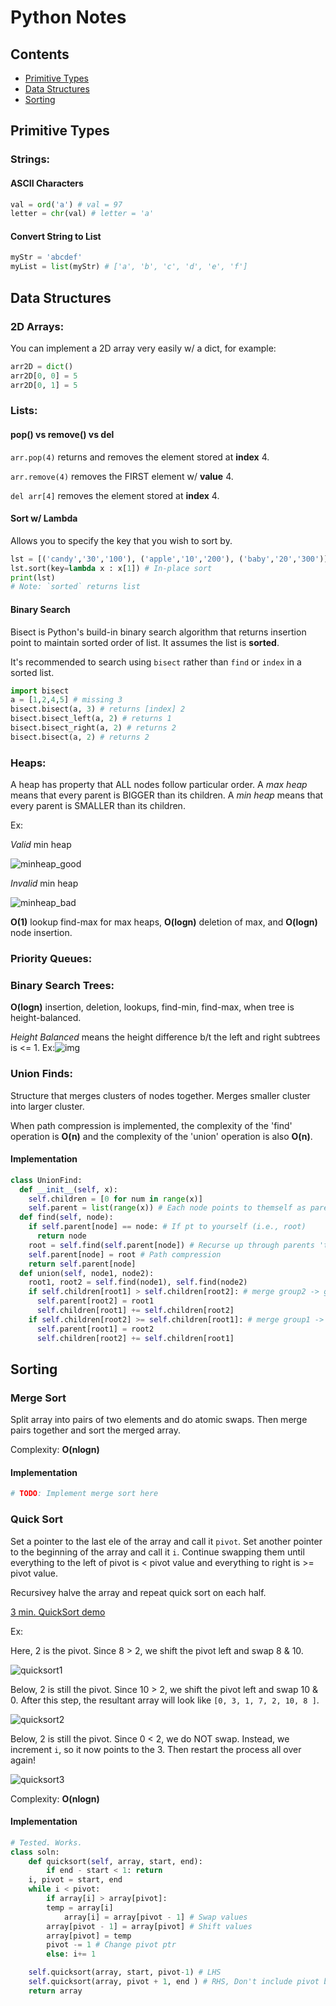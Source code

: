 # Python Notes

## Contents

- [Primitive Types](#Primative-Types)
- [Data Structures](#Data-Structures)
- [Sorting](#Sorting) 



## Primitive Types

### Strings:

#### ASCII Characters

```python
val = ord('a') # val = 97
letter = chr(val) # letter = 'a'
```

#### Convert String to List

```python
myStr = 'abcdef'
myList = list(myStr) # ['a', 'b', 'c', 'd', 'e', 'f']
```





## Data Structures

### 2D Arrays:

You can implement a 2D array very easily w/ a dict, for example:

```python
arr2D = dict()
arr2D[0, 0] = 5
arr2D[0, 1] = 5
```





### Lists:

#### pop() vs remove() vs del

`arr.pop(4)` returns and removes the element stored at **index** 4.

`arr.remove(4)` removes the FIRST element w/ **value** 4.

`del arr[4]` removes the element stored at **index** 4. 



#### Sort w/ Lambda

Allows you to specify the key that you wish to sort by.

```python
lst = [('candy','30','100'), ('apple','10','200'), ('baby','20','300')]
lst.sort(key=lambda x : x[1]) # In-place sort
print(lst)
# Note: `sorted` returns list
```

#### Binary Search

Bisect is Python's build-in binary search algorithm that returns insertion point to maintain sorted order of list. It assumes the list is **sorted**. 

It's recommended to search using `bisect` rather than `find` or `index` in a sorted list.

``` python
import bisect
a = [1,2,4,5] # missing 3
bisect.bisect(a, 3) # returns [index] 2
bisect.bisect_left(a, 2) # returns 1
bisect.bisect_right(a, 2) # returns 2
bisect.bisect(a, 2) # returns 2
```





### Heaps:

A heap has property that ALL nodes follow particular order. A *max heap* means that every parent is BIGGER than its children. A *min heap* means that every parent is SMALLER than its children. 

Ex:

*Valid* min heap

![minheap_good](https://github.com/itatchi42/Wallbreakers-Solutions/blob/master/Flashcards/images/minheap_good.png)



*Invalid* min heap

![minheap_bad](https://github.com/itatchi42/Wallbreakers-Solutions/blob/master/Flashcards/images/minheap_bad.png)

**O(1)** lookup find-max for max heaps, **O(logn)** deletion of max, and **O(logn)** node insertion. 





### Priority Queues:





### Binary Search Trees:

**O(logn)** insertion, deletion, lookups, find-min, find-max, when tree is height-balanced.

*Height Balanced* means the height difference b/t the left and right subtrees is <= 1. Ex:![img](https://media.geeksforgeeks.org/wp-content/uploads/tree.jpg)





### Union Finds:

Structure that merges clusters of nodes together. Merges smaller cluster into larger cluster. 

When path compression is implemented, the complexity of the 'find' operation is **O(n)** and the complexity of the 'union' operation is also **O(n)**. 

#### Implementation

```python
class UnionFind:
  def __init__(self, x):
    self.children = [0 for num in range(x)]
    self.parent = list(range(x)) # Each node points to themself as parent
  def find(self, node):
    if self.parent[node] == node: # If pt to yourself (i.e., root)
      return node
    root = self.find(self.parent[node]) # Recurse up through parents 'till root
    self.parent[node] = root # Path compression
    return self.parent[node]
  def union(self, node1, node2):
    root1, root2 = self.find(node1), self.find(node2)
    if self.children[root1] > self.children[root2]: # merge group2 -> group1
      self.parent[root2] = root1
      self.children[root1] += self.children[root2]
    if self.children[root2] >= self.children[root1]: # merge group1 -> group2
      self.parent[root1] = root2
      self.children[root2] += self.children[root1] 
```





## Sorting

### Merge Sort

Split array into pairs of two elements and do atomic swaps. Then merge pairs together and sort the merged array. 

Complexity: **O(nlogn)**

#### Implementation

```python
# TODO: Implement merge sort here
```



### Quick Sort

Set a pointer to the last ele of the array and call it `pivot`. Set another pointer to the beginning of the array and call it `i`. Continue swapping them until everything to the left of pivot is < pivot value and everything to right is >= pivot value. 

Recursivey halve the array and repeat quick sort on each half.

[3 min. QuickSort demo](#https://www.youtube.com/watch?v=kUon6854joI)

Ex:

Here, 2 is the pivot. Since 8 > 2, we shift the pivot left and swap 8 & 10.

![quicksort1](https://github.com/itatchi42/Wallbreakers-Solutions/blob/master/Flashcards/images/quicksort1.png)

Below, 2 is still the pivot. Since 10 > 2, we shift the pivot left and swap 10 & 0. After this step, the resultant array will look like `[0, 3, 1, 7, 2, 10, 8 ]`.

![quicksort2](https://github.com/itatchi42/Wallbreakers-Solutions/blob/master/Flashcards/images/quicksort2.png)

Below, 2 is still the pivot. Since 0 < 2, we do NOT swap. Instead, we increment `i`, so it now points to the 3. Then restart the process all over again!

![quicksort3](https://github.com/itatchi42/Wallbreakers-Solutions/blob/master/Flashcards/images/quicksort3.png)

Complexity: **O(nlogn)**

#### Implementation

```python
# Tested. Works.
class soln:
    def quicksort(self, array, start, end):
        if end - start < 1: return
	i, pivot = start, end
	while i < pivot:
	    if array[i] > array[pivot]:
	    temp = array[i]
    	    array[i] = array[pivot - 1] # Swap values
 	    array[pivot - 1] = array[pivot] # Shift values
	    array[pivot] = temp
	    pivot -= 1 # Change pivot ptr
	    else: i+= 1

	self.quicksort(array, start, pivot-1) # LHS
	self.quicksort(array, pivot + 1, end ) # RHS, Don't include pivot b/c pivot is in right place
	return array
```





